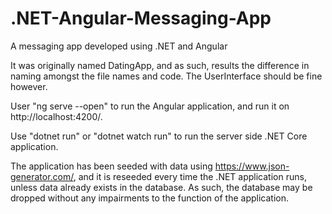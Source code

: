 # .NET-Angular-Messaging-App
A messaging app developed using .NET and Angular


It was originally named DatingApp, and as such, results the difference in naming amongst the file names and code. The UserInterface should be fine however.


User "ng serve --open" to run the Angular application, and run it on http://localhost:4200/.


Use "dotnet run" or "dotnet watch run" to run the server side .NET Core application.


The application has been seeded with data using https://www.json-generator.com/, and it is reseeded every time the .NET application runs, unless data already exists in the database. As such, the database may be dropped without any impairments to the function of the application.
